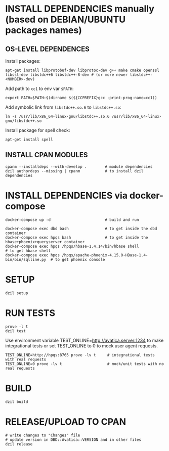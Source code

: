# INSTALL DEPENDENCIES manually (based on DEBIAN/UBUNTU packages names)

## OS-LEVEL DEPENDENCES

Install packages:

    apt-get install libprotobuf-dev libprotoc-dev g++ make cmake openssl libssl-dev libstdc++6 libstdc++-8-dev # (or more newer libstdc++-<NUMBER>-dev)

Add path to `cc1` to env var `$PATH`:

    export PATH=$PATH:$(dirname $(${CCPREFIX}gcc -print-prog-name=cc1))

Add symbolic link from `libstdc++.so.6` to `libstdc++.so`:

    ln -s /usr/lib/x86_64-linux-gnu/libstdc++.so.6 /usr/lib/x86_64-linux-gnu/libstdc++.so

Install package for spell check:

    apt-get install spell

## INSTALL CPAN MODULES

    cpanm --installdeps --with-develop .        # module dependencies
    dzil authordeps --missing | cpanm           # to install dzil dependencies

# INSTALL DEPENDENCIES via docker-compose

    docker-compose up -d                        # build and run

    docker-compose exec dbd bash                # to get inside the dbd container
    docker-compose exec hpqs bash               # to get inside the hbase+phoenix+queryserver container
    docker-compose exec hpqs /hpqs/hbase-1.4.14/bin/hbase shell                        # to get hbase shell
    docker-compose exec hpqs /hpqs/apache-phoenix-4.15.0-HBase-1.4-bin/bin/sqlline.py  # to get phoenix console

# SETUP

    dzil setup

# RUN TESTS

    prove -l t
    dzil test

Use environment variable TEST_ONLINE=http://avatica.server:1234 to make integrational tests or set TEST_ONLINE to 0 to mock user agent requests.

    TEST_ONLINE=http://hpqs:8765 prove -lv t     # integrational tests with real requests
    TEST_ONLINE=0 prove -lv t                    # mock/unit tests with no real requests

# BUILD

    dzil build

# RELEASE/UPLOAD TO CPAN

    # write changes to "Changes" file
    # update version in DBD::Avatica::VERSION and in other files
    dzil release
